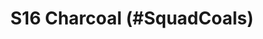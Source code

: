 ---
title: S16 Charcoal (#SquadCoals)
permalink: "/teams/s16-charcoal"
members:
- Stephen Hiebing - Captain
- Kyle McKinney - QB
- Antonio Campanelli
- Andrew Carr
- Sam Edwards
- JP Hooth
- OJ
- Jacob Kiani
- Aiden Korotkin
- Stephen Plascyk
- Mecha Santos
- Randy Snight
- Matticus Walker
teamid: 6348
name: S16 Charcoal
color: "#SquadCoals"
division: ''
---